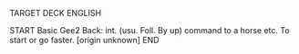 TARGET DECK
ENGLISH

START
Basic
Gee2
Back: int. (usu. Foll. By up) command to a horse etc. To start or go faster. [origin unknown]
END
